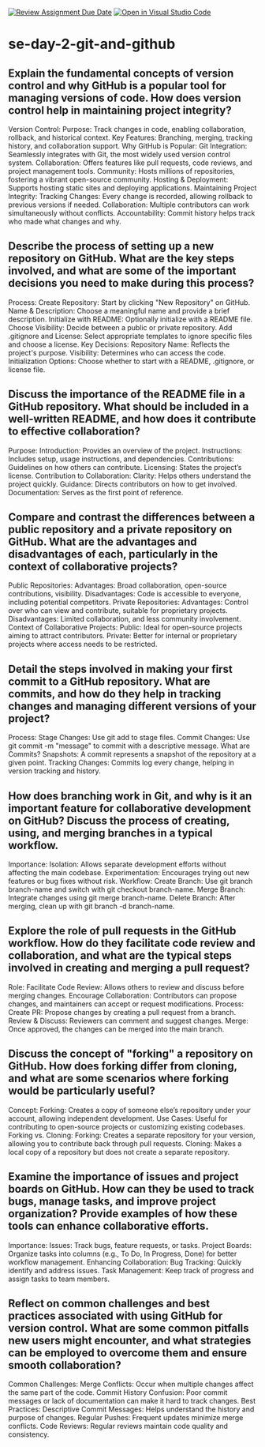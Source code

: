 [![Review Assignment Due Date](https://classroom.github.com/assets/deadline-readme-button-22041afd0340ce965d47ae6ef1cefeee28c7c493a6346c4f15d667ab976d596c.svg)](https://classroom.github.com/a/8wgCKhpZ)
[![Open in Visual Studio Code](https://classroom.github.com/assets/open-in-vscode-2e0aaae1b6195c2367325f4f02e2d04e9abb55f0b24a779b69b11b9e10269abc.svg)](https://classroom.github.com/online_ide?assignment_repo_id=15613430&assignment_repo_type=AssignmentRepo)
# se-day-2-git-and-github
## Explain the fundamental concepts of version control and why GitHub is a popular tool for managing versions of code. How does version control help in maintaining project integrity?
Version Control:
Purpose: Track changes in code, enabling collaboration, rollback, and historical context.
Key Features: Branching, merging, tracking history, and collaboration support.
Why GitHub is Popular:
Git Integration: Seamlessly integrates with Git, the most widely used version control system.
Collaboration: Offers features like pull requests, code reviews, and project management tools.
Community: Hosts millions of repositories, fostering a vibrant open-source community.
Hosting & Deployment: Supports hosting static sites and deploying applications.
Maintaining Project Integrity:
Tracking Changes: Every change is recorded, allowing rollback to previous versions if needed.
Collaboration: Multiple contributors can work simultaneously without conflicts.
Accountability: Commit history helps track who made what changes and why.

## Describe the process of setting up a new repository on GitHub. What are the key steps involved, and what are some of the important decisions you need to make during this process?
Process:
Create Repository: Start by clicking "New Repository" on GitHub.
Name & Description: Choose a meaningful name and provide a brief description.
Initialize with README: Optionally initialize with a README file.
Choose Visibility: Decide between a public or private repository.
Add .gitignore and License: Select appropriate templates to ignore specific files and choose a license.
Key Decisions:
Repository Name: Reflects the project's purpose.
Visibility: Determines who can access the code.
Initialization Options: Choose whether to start with a README, .gitignore, or license file.

## Discuss the importance of the README file in a GitHub repository. What should be included in a well-written README, and how does it contribute to effective collaboration?
Purpose:
Introduction: Provides an overview of the project.
Instructions: Includes setup, usage instructions, and dependencies.
Contributions: Guidelines on how others can contribute.
Licensing: States the project’s license.
Contribution to Collaboration:
Clarity: Helps others understand the project quickly.
Guidance: Directs contributors on how to get involved.
Documentation: Serves as the first point of reference.

## Compare and contrast the differences between a public repository and a private repository on GitHub. What are the advantages and disadvantages of each, particularly in the context of collaborative projects?
Public Repositories:
Advantages: Broad collaboration, open-source contributions, visibility.
Disadvantages: Code is accessible to everyone, including potential competitors.
Private Repositories:
Advantages: Control over who can view and contribute, suitable for proprietary projects.
Disadvantages: Limited collaboration, and less community involvement.
Context of Collaborative Projects:
Public: Ideal for open-source projects aiming to attract contributors.
Private: Better for internal or proprietary projects where access needs to be restricted.

## Detail the steps involved in making your first commit to a GitHub repository. What are commits, and how do they help in tracking changes and managing different versions of your project?
Process:
Stage Changes: Use git add to stage files.
Commit Changes: Use git commit -m "message" to commit with a descriptive message.
What are Commits?
Snapshots: A commit represents a snapshot of the repository at a given point.
Tracking Changes: Commits log every change, helping in version tracking and history.

## How does branching work in Git, and why is it an important feature for collaborative development on GitHub? Discuss the process of creating, using, and merging branches in a typical workflow.
Importance:
Isolation: Allows separate development efforts without affecting the main codebase.
Experimentation: Encourages trying out new features or bug fixes without risk.
Workflow:
Create Branch: Use git branch branch-name and switch with git checkout branch-name.
Merge Branch: Integrate changes using git merge branch-name.
Delete Branch: After merging, clean up with git branch -d branch-name.

## Explore the role of pull requests in the GitHub workflow. How do they facilitate code review and collaboration, and what are the typical steps involved in creating and merging a pull request?
Role:
Facilitate Code Review: Allows others to review and discuss before merging changes.
Encourage Collaboration: Contributors can propose changes, and maintainers can accept or request modifications.
Process:
Create PR: Propose changes by creating a pull request from a branch.
Review & Discuss: Reviewers can comment and suggest changes.
Merge: Once approved, the changes can be merged into the main branch.

## Discuss the concept of "forking" a repository on GitHub. How does forking differ from cloning, and what are some scenarios where forking would be particularly useful?
Concept:
Forking: Creates a copy of someone else’s repository under your account, allowing independent development.
Use Cases: Useful for contributing to open-source projects or customizing existing codebases.
Forking vs. Cloning:
Forking: Creates a separate repository for your version, allowing you to contribute back through pull requests.
Cloning: Makes a local copy of a repository but does not create a separate repository.

## Examine the importance of issues and project boards on GitHub. How can they be used to track bugs, manage tasks, and improve project organization? Provide examples of how these tools can enhance collaborative efforts.
Importance:
Issues: Track bugs, feature requests, or tasks.
Project Boards: Organize tasks into columns (e.g., To Do, In Progress, Done) for better workflow management.
Enhancing Collaboration:
Bug Tracking: Quickly identify and address issues.
Task Management: Keep track of progress and assign tasks to team members.

## Reflect on common challenges and best practices associated with using GitHub for version control. What are some common pitfalls new users might encounter, and what strategies can be employed to overcome them and ensure smooth collaboration?
Common Challenges:
Merge Conflicts: Occur when multiple changes affect the same part of the code.
Commit History Confusion: Poor commit messages or lack of documentation can make it hard to track changes.
Best Practices:
Descriptive Commit Messages: Helps understand the history and purpose of changes.
Regular Pushes: Frequent updates minimize merge conflicts.
Code Reviews: Regular reviews maintain code quality and consistency.
